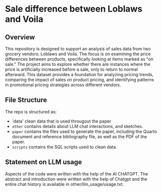 # Sale difference between Loblaws and Voila

## Overview

This repository is designed to support an analysis of sales data from two grocery vendors: Loblaws and Voila. The focus is on examining the price differences between products, specifically looking at items marked as "on sale." The project aims to explore whether there are instances where the price is artificially increased before a sale, only to return to normal afterward. This dataset provides a foundation for analyzing pricing trends, comparing the impact of sales on product pricing, and identifying patterns in promotional pricing strategies across different vendors.

## File Structure

The repo is structured as:
-   'data' clean data that is used througout the paper
-   `other` contains details about LLM chat interactions, and sketches.
-   `paper` contains the files used to generate the paper, including the Quarto document and reference bibliography file, as well as the PDF of the paper. 
-   `scripts` contains the SQL scripts used to clean data.


## Statement on LLM usage
Aspects of the code were written with the help of the AI CHATGPT. The abstract and introduction were written with the help of Chatgpt and the entire chat history is available in other/llm_usage/usage.txt.